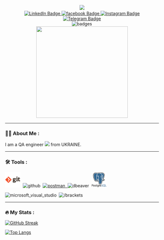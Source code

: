 

<!--
**Artur-Shk/Artur-Shk** is a ✨ _special_ ✨ repository because its `README.md` (this file) appears on your GitHub profile.

Here are some ideas to get you started:

- 🔭 I’m currently working on ...
- 🌱 I’m currently learning ...
- 👯 I’m looking to collaborate on ...
- 🤔 I’m looking for help with ...
- 💬 Ask me about ...
- 📫 How to reach me: ...
- 😄 Pronouns: ...
- ⚡ Fun fact: ...
-->
<div id="header" align="center">
  <img src="https://media.giphy.com/media/hSGvERbSwOJFdwZPQg/giphy.gif" width="200"/>
</div>
<div id="badges" align="center">
  <a href="https://www.linkedin.com/in/artur-shkurat-5ba396232/">
    <img src="https://cdn.icon-icons.com/icons2/2232/PNG/48/linkedin_logo_icon_134604.png" alt="LinkedIn Badge"/>
  </a>
  <a href="https://www.facebook.com/Shkurat.A">
    <img src="https://cdn.icon-icons.com/icons2/2232/PNG/48/facebook_logo_icon_134597.png" alt="facebook Badge"/>
  </a>
   <a href="https://www.instagram.com/artur.shkurat">
    <img src="https://cdn.icon-icons.com/icons2/2232/PNG/48/instagram_logo_icon_134593.png" alt="Instagram Badge"/>
  </a>
  <a href="https://t.me/AShkurat">
    <img src="https://cdn.icon-icons.com/icons2/2232/PNG/48/telegram_logo_icon_134592.png" alt="Telegram Badge"/>
  </a>
</div>

<div  align="center">
<img src="https://komarev.com/ghpvc/?username=Artur-Shk&style=plastic&color=brightgreen" alt="badges"/>
</div>

<div align="center">
  <img src="https://media.giphy.com/media/xBTSwCTFkgfcdTjHMz/giphy.gif" width="300" height="300"/>
</div>

---

### :man_technologist: About Me :
I am a QA engineer <img src="https://media.giphy.com/media/WUlplcMpOCEmTGBtBW/giphy.gif" width="30"> from UKRAINE.

---

### :hammer_and_wrench: Tools :
<div>
  <img src="https://github.com/devicons/devicon/blob/master/icons/git/git-original-wordmark.svg" title="git" alt="git" width="50" height="50"/>&nbsp;
  <img src="https://cdn.icon-icons.com/icons2/2406/PNG/512/github_git_icon_145985.png" title="github" alt="github" width="50" height="50"/>&nbsp;
   </a>
  <a href="https://github.com/Artur-Shk/HW_Postman">
  <img src="https://cdn.icon-icons.com/icons2/3053/PNG/512/postman_macos_bigsur_icon_189815.png" title="postman" alt="postman" width="50" height="50"/>&nbsp;
   </a>
  <img src="https://cdn.icon-icons.com/icons2/1495/PNG/512/dbeaver_103190.png" title="dbeaver" alt="dbeaver" width="50" height="50"/>&nbsp;
 <a href="https://github.com/Artur-Shk/HW_SQL">
   </a>
 <img src="https://github.com/devicons/devicon/blob/master/icons/postgresql/postgresql-original-wordmark.svg" title="postgresql" alt="postgresql" width="50" height="50"/>&nbsp;
 
 <img src="https://cdn.icon-icons.com/icons2/3053/PNG/512/microsoft_visual_studio_code_alt_macos_bigsur_icon_189952.png" title="microsoft_visual_studio" alt="microsoft_visual_studio" width="50" height="50"/>&nbsp; 
    <img src="https://cdn.icon-icons.com/icons2/159/PNG/256/brackets_22570.png" title="/brackets" alt="/brackets" width="50" height="50"/>&nbsp;
</div>

---

### :fire: My Stats :
[![GitHub Streak](http://github-readme-streak-stats.herokuapp.com?user=Artur-Shk&theme=dark&background=000000)](https://git.io/streak-stats)

[![Top Langs](https://github-readme-stats.vercel.app/api/top-langs/?username=Artur-Shk&layout=compact&theme=vision-friendly-dark)](https://github.com/anuraghazra/github-readme-stats)
